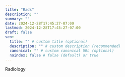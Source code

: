 ```yaml
---
title: "Rads"
description: ""
summary: ""
date: 2024-12-28T17:45:27-07:00
lastmod: 2024-12-28T17:45:27-07:00
draft: false
seo:
  title: "" # custom title (optional)
  description: "" # custom description (recommended)
  canonical: "" # custom canonical URL (optional)
  noindex: false # false (default) or true
---
```

Radiology
